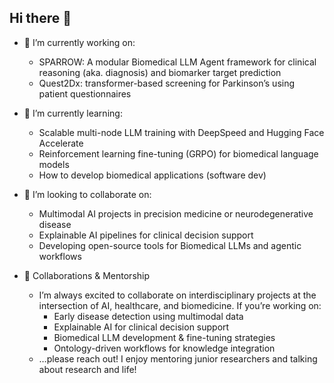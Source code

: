 ## Hi there 👋


- 🔭 I’m currently working on:
  - SPARROW: A modular Biomedical LLM Agent framework for clinical reasoning (aka. diagnosis) and biomarker target prediction
  - Quest2Dx: transformer-based screening for Parkinson’s using patient questionnaires

- 🌱 I’m currently learning:
  - Scalable multi-node LLM training with DeepSpeed and Hugging Face Accelerate
  - Reinforcement learning fine-tuning (GRPO) for biomedical language models
  - How to develop biomedical applications (software dev)

- 👯 I’m looking to collaborate on:
  - Multimodal AI projects in precision medicine or neurodegenerative disease
  - Explainable AI pipelines for clinical decision support
  - Developing open-source tools for Biomedical LLMs and agentic workflows

- 🤝 Collaborations & Mentorship
  - I’m always excited to collaborate on interdisciplinary projects at the intersection of AI, healthcare, and biomedicine. If you’re working on:
    - Early disease detection using multimodal data  
    - Explainable AI for clinical decision support  
    - Biomedical LLM development & fine-tuning strategies  
    - Ontology-driven workflows for knowledge integration
  - …please reach out! I enjoy mentoring junior researchers and talking about research and life!

